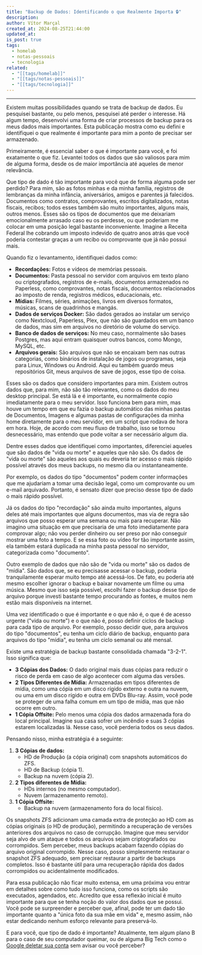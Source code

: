 ```yaml
---
title: "Backup de Dados: Identificando o que Realmente Importa 🔒"
description: 
author: Vítor Marçal
created_at: 2024-08-25T21:44:00
updated_at: 
is_post: true
tags:
  - homelab
  - notas-pessoais
  - tecnologia
related:
  - "[[tags/homelab]]"
  - "[[tags/notas-pessoais]]"
  - "[[tags/tecnologia]]"
---
```

----

Existem muitas possibilidades quando se trata de backup de dados. Eu pesquisei bastante, ou pelo menos, pesquisei até perder o interesse. Há algum tempo, desenvolvi uma forma de criar processos de backup para os meus dados mais importantes. Esta publicação mostra como eu defini e identifiquei o que realmente é importante para mim a ponto de precisar ser armazenado.

Primeiramente, é essencial saber o que é importante para você, e foi exatamente o que fiz. Levantei todos os dados que são valiosos para mim de alguma forma, desde os de maior importância até aqueles de menor relevância.

Que tipo de dado é tão importante para você que de forma alguma pode ser perdido? Para mim, são as fotos minhas e da minha família, registros de lembranças da minha infância, aniversários, amigos e parentes já falecidos. Documentos como contratos, comprovantes, escritos digitalizados, notas fiscais, recibos; todos esses também são muito importantes, alguns mais, outros menos. Esses são os tipos de documentos que me deixariam emocionalmente arrasado caso eu os perdesse, ou que poderiam me colocar em uma posição legal bastante inconveniente. Imagine a Receita Federal lhe cobrando um imposto indevido de quatro anos atrás que você poderia contestar graças a um recibo ou comprovante que já não possui mais.

Quando fiz o levantamento, identifiquei dados como:

- **Recordações:** Fotos e vídeos de memórias pessoais.
- **Documentos:** Pasta pessoal no servidor com arquivos em texto plano ou criptografados, registros de e-mails, documentos armazenados no Paperless, como comprovantes, notas fiscais, documentos relacionados ao imposto de renda, registros médicos, educacionais, etc.
- **Mídias:** Filmes, séries, animações, livros em diversos formatos, músicas, scans de quadrinhos e mangás.
- **Dados de serviços Docker:** São dados gerados ao instalar um serviço como Nextcloud, Paperless, Plex, que não são guardados em um banco de dados, mas sim em arquivos no diretório de volume do serviço.
- **Banco de dados de serviços:** No meu caso, normalmente são bases Postgres, mas aqui entram quaisquer outros bancos, como Mongo, MySQL, etc.
- **Arquivos gerais:** São arquivos que não se encaixam bem nas outras categorias, como binários de instalação de jogos ou programas, seja para Linux, Windows ou Android. Aqui eu também guardo meus repositórios Git, meus arquivos de save de jogos, esse tipo de coisa.

Esses são os dados que considero importantes para mim. Existem outros dados que, para mim, não são tão relevantes, como os dados do meu desktop principal. Se está lá e é importante, eu normalmente copio imediatamente para o meu servidor. Isso funciona bem para mim, mas houve um tempo em que eu fazia o backup automático das minhas pastas de Documentos, Imagens e algumas pastas de configurações da minha home diretamente para o meu servidor, em um script que rodava de hora em hora. Hoje, de acordo com meu fluxo de trabalho, isso se tornou desnecessário, mas entendo que pode voltar a ser necessário algum dia.

Dentre esses dados que identifiquei como importantes, diferenciei aqueles que são dados de "vida ou morte" e aqueles que não são. Os dados de "vida ou morte" são aqueles aos quais eu deveria ter acesso o mais rápido possível através dos meus backups, no mesmo dia ou instantaneamente.

Por exemplo, os dados do tipo "documentos" podem conter informações que me ajudariam a tomar uma decisão legal, como um comprovante ou um e-mail arquivado. Portanto, é sensato dizer que preciso desse tipo de dado o mais rápido possível.

Já os dados do tipo "recordação" são ainda muito importantes, alguns deles até mais importantes que alguns documentos, mas via de regra são arquivos que posso esperar uma semana ou mais para recuperar. Não imagino uma situação em que precisaria de uma foto imediatamente para comprovar algo; não vou perder dinheiro ou ser preso por não conseguir mostrar uma foto a tempo. E se essa foto ou vídeo for tão importante assim, ela também estará duplicada na minha pasta pessoal no servidor, categorizada como "documento".

Outro exemplo de dados que não são de "vida ou morte" são os dados de "mídia". São dados que, se eu precisasse acessar o backup, poderia tranquilamente esperar muito tempo até acessá-los. De fato, eu poderia até mesmo escolher ignorar o backup e baixar novamente um filme ou uma música. Mesmo que isso seja possível, escolhi fazer o backup desse tipo de arquivo porque investi bastante tempo procurando as fontes, e muitos nem estão mais disponíveis na internet.

Uma vez identificado o que é importante e o que não é, o que é de acesso urgente ("vida ou morte") e o que não é, posso definir ciclos de backup para cada tipo de arquivo. Por exemplo, posso decidir que, para arquivos do tipo "documentos", eu tenha um ciclo diário de backup, enquanto para arquivos do tipo "mídia", eu tenha um ciclo semanal ou até mensal. 

Existe uma estratégia de backup bastante consolidada chamada "3-2-1". Isso significa que:

- **3 Cópias dos Dados:** O dado original mais duas cópias para reduzir o risco de perda em caso de algo acontecer com alguma das versões.
- **2 Tipos Diferentes de Mídia:** Armazenadas em tipos diferentes de mídia, como uma cópia em um disco rígido externo e outra na nuvem, ou uma em um disco rígido e outra em DVDs Blu-ray. Assim, você pode se proteger de uma falha comum em um tipo de mídia, mas que não ocorre em outro.
- **1 Cópia Offsite:** Pelo menos uma cópia dos dados armazenada fora do local principal. Imagine sua casa sofrer um incêndio e suas 3 cópias estarem localizadas lá. Nesse caso, você perderia todos os seus dados.

Pensando nisso, minha estratégia é a seguinte:

1. **3 Cópias de dados:**
    - HD de Produção (a cópia original) com snapshots automáticos do ZFS.
    - HD de Backup (cópia 1).
    - Backup na nuvem (cópia 2).
2. **2 Tipos diferentes de Mídia:**
    - HDs internos (no mesmo computador).
    - Nuvem (armazenamento remoto).
3. **1 Cópia Offsite:**
    - Backup na nuvem (armazenamento fora do local físico).

Os snapshots ZFS adicionam uma camada extra de proteção ao HD com as cópias originais (o HD de produção), permitindo a recuperação de versões anteriores dos arquivos no caso de corrupção. Imagine que meu servidor seja alvo de um ataque e todos os arquivos sejam criptografados ou corrompidos. Sem perceber, meus backups acabam fazendo cópias do arquivo original corrompido. Nesse caso, posso simplesmente restaurar o snapshot ZFS adequado, sem precisar restaurar a partir de backups completos. Isso é bastante útil para uma recuperação rápida dos dados corrompidos ou acidentalmente modificados.

Para essa publicação não ficar muito extensa, em uma próxima vou entrar em detalhes sobre como tudo isso funciona, como os scripts são executados, agendados, etc. Acredito que essa reflexão inicial é muito importante para que se tenha noção do valor dos dados que se possui. Você pode se surpreender e perceber que, afinal, pode ter um dado tão importante quanto a "única foto da sua mãe em vida" e, mesmo assim, não estar dedicando nenhum esforço relevante para preservá-lo.

E para você, que tipo de dado é importante? Atualmente, tem algum plano B para o caso de seu computador queimar, ou de alguma Big Tech como o [Google deletar sua conta](https://g1.globo.com/tecnologia/noticia/2023/05/16/google-vai-excluir-contas-com-2-anos-ou-mais-sem-uso-veja-como-nao-perder-acesso.ghtml) sem avisar ou você perceber?

